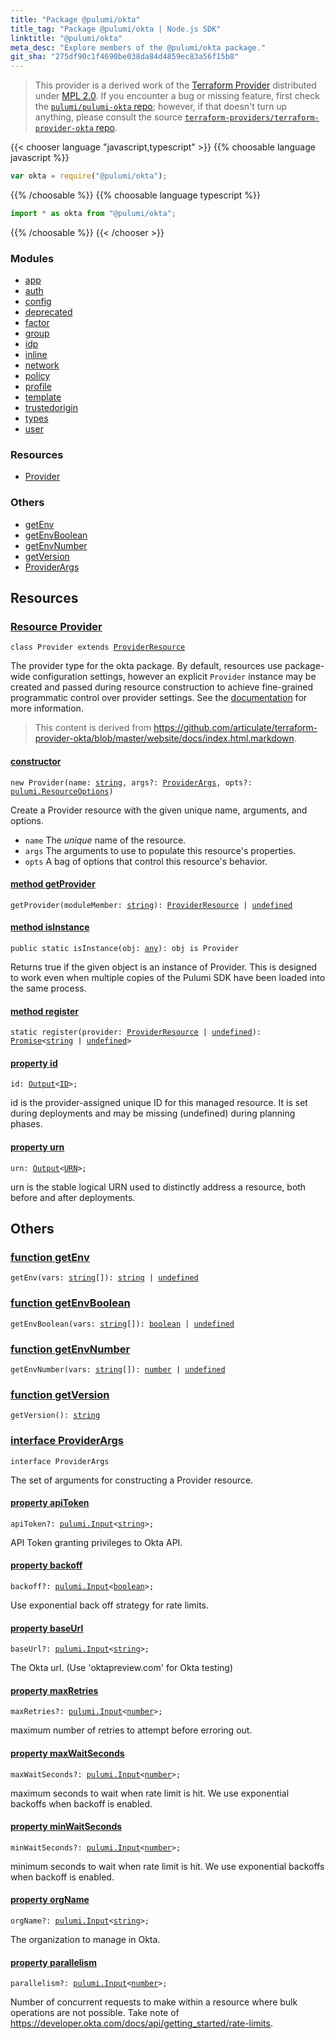 ```yaml
---
title: "Package @pulumi/okta"
title_tag: "Package @pulumi/okta | Node.js SDK"
linktitle: "@pulumi/okta"
meta_desc: "Explore members of the @pulumi/okta package."
git_sha: "275df90c1f4690be038da84d4859ec83a56f15b8"
---
```


<!-- WARNING: this page was generated by a tool. Do not edit it by hand. -->
<!-- To change it, please see https://github.com/pulumi/docs/tree/master/tools/tscdocgen. -->


> This provider is a derived work of the [Terraform Provider](https://github.com/terraform-providers/terraform-provider-okta)
> distributed under [MPL 2.0](https://www.mozilla.org/en-US/MPL/2.0/). If you encounter a bug or missing feature,
> first check the [`pulumi/pulumi-okta` repo](https://github.com/pulumi/pulumi-okta/issues); however, if that doesn't turn up anything,
> please consult the source [`terraform-providers/terraform-provider-okta` repo](https://github.com/terraform-providers/terraform-provider-okta/issues).


{{< chooser language "javascript,typescript" >}}
{{% choosable language javascript %}}

```javascript
var okta = require("@pulumi/okta");
```

{{% /choosable %}}
{{% choosable language typescript %}}

```typescript
import * as okta from "@pulumi/okta";
```

{{% /choosable %}}
{{< /chooser >}}


<h3>Modules</h3>
<ul class="api">
    <li><a href="app/"><span class="symbol module"></span>app</a></li>
    <li><a href="auth/"><span class="symbol module"></span>auth</a></li>
    <li><a href="config/"><span class="symbol module"></span>config</a></li>
    <li><a href="deprecated/"><span class="symbol module"></span>deprecated</a></li>
    <li><a href="factor/"><span class="symbol module"></span>factor</a></li>
    <li><a href="group/"><span class="symbol module"></span>group</a></li>
    <li><a href="idp/"><span class="symbol module"></span>idp</a></li>
    <li><a href="inline/"><span class="symbol module"></span>inline</a></li>
    <li><a href="network/"><span class="symbol module"></span>network</a></li>
    <li><a href="policy/"><span class="symbol module"></span>policy</a></li>
    <li><a href="profile/"><span class="symbol module"></span>profile</a></li>
    <li><a href="template/"><span class="symbol module"></span>template</a></li>
    <li><a href="trustedorigin/"><span class="symbol module"></span>trustedorigin</a></li>
    <li><a href="types/"><span class="symbol module"></span>types</a></li>
    <li><a href="user/"><span class="symbol module"></span>user</a></li>
</ul>


<h3>Resources</h3>
<ul class="api">
    <li><a href="#Provider"><span class="symbol resource"></span>Provider</a></li>
</ul>


<h3>Others</h3>
<ul class="api">
    <li><a href="#getEnv"><span class="symbol api"></span>getEnv</a></li>
    <li><a href="#getEnvBoolean"><span class="symbol api"></span>getEnvBoolean</a></li>
    <li><a href="#getEnvNumber"><span class="symbol api"></span>getEnvNumber</a></li>
    <li><a href="#getVersion"><span class="symbol api"></span>getVersion</a></li>
    <li><a href="#ProviderArgs"><span class="symbol api"></span>ProviderArgs</a></li>
</ul>


<h2 id="resources">Resources</h2>
<h3 class="pdoc-module-header" id="Provider" data-link-title="Provider">
    <a href="https://github.com/pulumi/pulumi-okta/blob/275df90c1f4690be038da84d4859ec83a56f15b8/sdk/nodejs/provider.ts#L15">
        Resource <strong>Provider</strong>
    </a>
</h3>

<pre class="highlight"><code><span class='kr'>class</span> <span class='nx'>Provider</span> <span class='kr'>extends</span> <a href='/docs/reference/pkg/nodejs/pulumi/pulumi/#ProviderResource'>ProviderResource</a></code></pre>

The provider type for the okta package. By default, resources use package-wide configuration
settings, however an explicit `Provider` instance may be created and passed during resource
construction to achieve fine-grained programmatic control over provider settings. See the
[documentation](https://www.pulumi.com/docs/reference/programming-model/#providers) for more information.

> This content is derived from https://github.com/articulate/terraform-provider-okta/blob/master/website/docs/index.html.markdown.

<h4 class="pdoc-member-header" id="Provider-constructor">
<a class="pdoc-child-name" href="https://github.com/pulumi/pulumi-okta/blob/275df90c1f4690be038da84d4859ec83a56f15b8/sdk/nodejs/provider.ts#L28"> <b>constructor</b></a>
</h4>


<pre class="highlight"><code><span class='kd'></span><span class='kd'>new</span> Provider(name: <span class='kd'><a href='https://developer.mozilla.org/en-US/docs/Web/JavaScript/Reference/Global_Objects/String'>string</a></span>, args?: <a href='#ProviderArgs'>ProviderArgs</a>, opts?: <a href='/docs/reference/pkg/nodejs/pulumi/pulumi/#ResourceOptions'>pulumi.ResourceOptions</a>)</code></pre>


Create a Provider resource with the given unique name, arguments, and options.

* `name` The _unique_ name of the resource.
* `args` The arguments to use to populate this resource&#39;s properties.
* `opts` A bag of options that control this resource&#39;s behavior.

<h4 class="pdoc-member-header" id="Provider-getProvider">
<a class="pdoc-child-name" href="https://github.com/pulumi/pulumi-okta/blob/275df90c1f4690be038da84d4859ec83a56f15b8/sdk/nodejs/provider.ts#L15">method <b>getProvider</b></a>
</h4>


<pre class="highlight"><code><span class='kd'></span>getProvider(moduleMember: <span class='kd'><a href='https://developer.mozilla.org/en-US/docs/Web/JavaScript/Reference/Global_Objects/String'>string</a></span>): <a href='/docs/reference/pkg/nodejs/pulumi/pulumi/#ProviderResource'>ProviderResource</a> | <span class='kd'><a href='https://developer.mozilla.org/en-US/docs/Web/JavaScript/Reference/Global_Objects/undefined'>undefined</a></span></code></pre>

<h4 class="pdoc-member-header" id="Provider-isInstance">
<a class="pdoc-child-name" href="https://github.com/pulumi/pulumi-okta/blob/275df90c1f4690be038da84d4859ec83a56f15b8/sdk/nodejs/provider.ts#L23">method <b>isInstance</b></a>
</h4>


<pre class="highlight"><code><span class='kd'>public static </span>isInstance(obj: <span class='kd'><a href='https://www.typescriptlang.org/docs/handbook/basic-types.html#any'>any</a></span>): obj is Provider</code></pre>


Returns true if the given object is an instance of Provider.  This is designed to work even
when multiple copies of the Pulumi SDK have been loaded into the same process.

<h4 class="pdoc-member-header" id="Provider-register">
<a class="pdoc-child-name" href="https://github.com/pulumi/pulumi-okta/blob/275df90c1f4690be038da84d4859ec83a56f15b8/sdk/nodejs/provider.ts#L15">method <b>register</b></a>
</h4>


<pre class="highlight"><code><span class='kd'>static </span>register(provider: <a href='/docs/reference/pkg/nodejs/pulumi/pulumi/#ProviderResource'>ProviderResource</a> | <span class='kd'><a href='https://developer.mozilla.org/en-US/docs/Web/JavaScript/Reference/Global_Objects/undefined'>undefined</a></span>): <a href='https://developer.mozilla.org/en-US/docs/Web/JavaScript/Reference/Global_Objects/Promise'>Promise</a>&lt;<span class='kd'><a href='https://developer.mozilla.org/en-US/docs/Web/JavaScript/Reference/Global_Objects/String'>string</a></span> | <span class='kd'><a href='https://developer.mozilla.org/en-US/docs/Web/JavaScript/Reference/Global_Objects/undefined'>undefined</a></span>&gt;</code></pre>

<h4 class="pdoc-member-header" id="Provider-id">
<a class="pdoc-child-name" href="https://github.com/pulumi/pulumi-okta/blob/275df90c1f4690be038da84d4859ec83a56f15b8/sdk/nodejs/provider.ts#L15">property <b>id</b></a>
</h4>

<pre class="highlight"><code><span class='kd'></span>id: <a href='/docs/reference/pkg/nodejs/pulumi/pulumi/#Output'>Output</a>&lt;<a href='/docs/reference/pkg/nodejs/pulumi/pulumi/#ID'>ID</a>&gt;;</code></pre>

id is the provider-assigned unique ID for this managed resource.  It is set during
deployments and may be missing (undefined) during planning phases.

<h4 class="pdoc-member-header" id="Provider-urn">
<a class="pdoc-child-name" href="https://github.com/pulumi/pulumi-okta/blob/275df90c1f4690be038da84d4859ec83a56f15b8/sdk/nodejs/provider.ts#L15">property <b>urn</b></a>
</h4>

<pre class="highlight"><code><span class='kd'></span>urn: <a href='/docs/reference/pkg/nodejs/pulumi/pulumi/#Output'>Output</a>&lt;<a href='/docs/reference/pkg/nodejs/pulumi/pulumi/#URN'>URN</a>&gt;;</code></pre>

urn is the stable logical URN used to distinctly address a resource, both before and after
deployments.



<h2 id="apis">Others</h2>
<h3 class="pdoc-module-header" id="getEnv" data-link-title="getEnv">
    <a href="https://github.com/pulumi/pulumi-okta/blob/275df90c1f4690be038da84d4859ec83a56f15b8/sdk/nodejs/utilities.ts#L5">
        function <strong>getEnv</strong>
    </a>
</h3>


<pre class="highlight"><code><span class='kd'></span>getEnv(vars: <span class='kd'><a href='https://developer.mozilla.org/en-US/docs/Web/JavaScript/Reference/Global_Objects/String'>string</a></span>[]): <span class='kd'><a href='https://developer.mozilla.org/en-US/docs/Web/JavaScript/Reference/Global_Objects/String'>string</a></span> | <span class='kd'><a href='https://developer.mozilla.org/en-US/docs/Web/JavaScript/Reference/Global_Objects/undefined'>undefined</a></span></code></pre>

<h3 class="pdoc-module-header" id="getEnvBoolean" data-link-title="getEnvBoolean">
    <a href="https://github.com/pulumi/pulumi-okta/blob/275df90c1f4690be038da84d4859ec83a56f15b8/sdk/nodejs/utilities.ts#L15">
        function <strong>getEnvBoolean</strong>
    </a>
</h3>


<pre class="highlight"><code><span class='kd'></span>getEnvBoolean(vars: <span class='kd'><a href='https://developer.mozilla.org/en-US/docs/Web/JavaScript/Reference/Global_Objects/String'>string</a></span>[]): <span class='kd'><a href='https://developer.mozilla.org/en-US/docs/Web/JavaScript/Reference/Global_Objects/Boolean'>boolean</a></span> | <span class='kd'><a href='https://developer.mozilla.org/en-US/docs/Web/JavaScript/Reference/Global_Objects/undefined'>undefined</a></span></code></pre>

<h3 class="pdoc-module-header" id="getEnvNumber" data-link-title="getEnvNumber">
    <a href="https://github.com/pulumi/pulumi-okta/blob/275df90c1f4690be038da84d4859ec83a56f15b8/sdk/nodejs/utilities.ts#L30">
        function <strong>getEnvNumber</strong>
    </a>
</h3>


<pre class="highlight"><code><span class='kd'></span>getEnvNumber(vars: <span class='kd'><a href='https://developer.mozilla.org/en-US/docs/Web/JavaScript/Reference/Global_Objects/String'>string</a></span>[]): <span class='kd'><a href='https://developer.mozilla.org/en-US/docs/Web/JavaScript/Reference/Global_Objects/Number'>number</a></span> | <span class='kd'><a href='https://developer.mozilla.org/en-US/docs/Web/JavaScript/Reference/Global_Objects/undefined'>undefined</a></span></code></pre>

<h3 class="pdoc-module-header" id="getVersion" data-link-title="getVersion">
    <a href="https://github.com/pulumi/pulumi-okta/blob/275df90c1f4690be038da84d4859ec83a56f15b8/sdk/nodejs/utilities.ts#L41">
        function <strong>getVersion</strong>
    </a>
</h3>


<pre class="highlight"><code><span class='kd'></span>getVersion(): <span class='kd'><a href='https://developer.mozilla.org/en-US/docs/Web/JavaScript/Reference/Global_Objects/String'>string</a></span></code></pre>

<h3 class="pdoc-module-header" id="ProviderArgs" data-link-title="ProviderArgs">
    <a href="https://github.com/pulumi/pulumi-okta/blob/275df90c1f4690be038da84d4859ec83a56f15b8/sdk/nodejs/provider.ts#L64">
        interface <strong>ProviderArgs</strong>
    </a>
</h3>

<pre class="highlight"><code><span class='kr'>interface</span> <span class='nx'>ProviderArgs</span></code></pre>

The set of arguments for constructing a Provider resource.

<h4 class="pdoc-member-header" id="ProviderArgs-apiToken">
<a class="pdoc-child-name" href="https://github.com/pulumi/pulumi-okta/blob/275df90c1f4690be038da84d4859ec83a56f15b8/sdk/nodejs/provider.ts#L68">property <b>apiToken</b></a>
</h4>

<pre class="highlight"><code><span class='kd'></span>apiToken?: <a href='/docs/reference/pkg/nodejs/pulumi/pulumi/#Input'>pulumi.Input</a>&lt;<span class='kd'><a href='https://developer.mozilla.org/en-US/docs/Web/JavaScript/Reference/Global_Objects/String'>string</a></span>&gt;;</code></pre>

API Token granting privileges to Okta API.

<h4 class="pdoc-member-header" id="ProviderArgs-backoff">
<a class="pdoc-child-name" href="https://github.com/pulumi/pulumi-okta/blob/275df90c1f4690be038da84d4859ec83a56f15b8/sdk/nodejs/provider.ts#L72">property <b>backoff</b></a>
</h4>

<pre class="highlight"><code><span class='kd'></span>backoff?: <a href='/docs/reference/pkg/nodejs/pulumi/pulumi/#Input'>pulumi.Input</a>&lt;<span class='kd'><a href='https://developer.mozilla.org/en-US/docs/Web/JavaScript/Reference/Global_Objects/Boolean'>boolean</a></span>&gt;;</code></pre>

Use exponential back off strategy for rate limits.

<h4 class="pdoc-member-header" id="ProviderArgs-baseUrl">
<a class="pdoc-child-name" href="https://github.com/pulumi/pulumi-okta/blob/275df90c1f4690be038da84d4859ec83a56f15b8/sdk/nodejs/provider.ts#L76">property <b>baseUrl</b></a>
</h4>

<pre class="highlight"><code><span class='kd'></span>baseUrl?: <a href='/docs/reference/pkg/nodejs/pulumi/pulumi/#Input'>pulumi.Input</a>&lt;<span class='kd'><a href='https://developer.mozilla.org/en-US/docs/Web/JavaScript/Reference/Global_Objects/String'>string</a></span>&gt;;</code></pre>

The Okta url. (Use 'oktapreview.com' for Okta testing)

<h4 class="pdoc-member-header" id="ProviderArgs-maxRetries">
<a class="pdoc-child-name" href="https://github.com/pulumi/pulumi-okta/blob/275df90c1f4690be038da84d4859ec83a56f15b8/sdk/nodejs/provider.ts#L80">property <b>maxRetries</b></a>
</h4>

<pre class="highlight"><code><span class='kd'></span>maxRetries?: <a href='/docs/reference/pkg/nodejs/pulumi/pulumi/#Input'>pulumi.Input</a>&lt;<span class='kd'><a href='https://developer.mozilla.org/en-US/docs/Web/JavaScript/Reference/Global_Objects/Number'>number</a></span>&gt;;</code></pre>

maximum number of retries to attempt before erroring out.

<h4 class="pdoc-member-header" id="ProviderArgs-maxWaitSeconds">
<a class="pdoc-child-name" href="https://github.com/pulumi/pulumi-okta/blob/275df90c1f4690be038da84d4859ec83a56f15b8/sdk/nodejs/provider.ts#L84">property <b>maxWaitSeconds</b></a>
</h4>

<pre class="highlight"><code><span class='kd'></span>maxWaitSeconds?: <a href='/docs/reference/pkg/nodejs/pulumi/pulumi/#Input'>pulumi.Input</a>&lt;<span class='kd'><a href='https://developer.mozilla.org/en-US/docs/Web/JavaScript/Reference/Global_Objects/Number'>number</a></span>&gt;;</code></pre>

maximum seconds to wait when rate limit is hit. We use exponential backoffs when backoff is enabled.

<h4 class="pdoc-member-header" id="ProviderArgs-minWaitSeconds">
<a class="pdoc-child-name" href="https://github.com/pulumi/pulumi-okta/blob/275df90c1f4690be038da84d4859ec83a56f15b8/sdk/nodejs/provider.ts#L88">property <b>minWaitSeconds</b></a>
</h4>

<pre class="highlight"><code><span class='kd'></span>minWaitSeconds?: <a href='/docs/reference/pkg/nodejs/pulumi/pulumi/#Input'>pulumi.Input</a>&lt;<span class='kd'><a href='https://developer.mozilla.org/en-US/docs/Web/JavaScript/Reference/Global_Objects/Number'>number</a></span>&gt;;</code></pre>

minimum seconds to wait when rate limit is hit. We use exponential backoffs when backoff is enabled.

<h4 class="pdoc-member-header" id="ProviderArgs-orgName">
<a class="pdoc-child-name" href="https://github.com/pulumi/pulumi-okta/blob/275df90c1f4690be038da84d4859ec83a56f15b8/sdk/nodejs/provider.ts#L92">property <b>orgName</b></a>
</h4>

<pre class="highlight"><code><span class='kd'></span>orgName?: <a href='/docs/reference/pkg/nodejs/pulumi/pulumi/#Input'>pulumi.Input</a>&lt;<span class='kd'><a href='https://developer.mozilla.org/en-US/docs/Web/JavaScript/Reference/Global_Objects/String'>string</a></span>&gt;;</code></pre>

The organization to manage in Okta.

<h4 class="pdoc-member-header" id="ProviderArgs-parallelism">
<a class="pdoc-child-name" href="https://github.com/pulumi/pulumi-okta/blob/275df90c1f4690be038da84d4859ec83a56f15b8/sdk/nodejs/provider.ts#L97">property <b>parallelism</b></a>
</h4>

<pre class="highlight"><code><span class='kd'></span>parallelism?: <a href='/docs/reference/pkg/nodejs/pulumi/pulumi/#Input'>pulumi.Input</a>&lt;<span class='kd'><a href='https://developer.mozilla.org/en-US/docs/Web/JavaScript/Reference/Global_Objects/Number'>number</a></span>&gt;;</code></pre>

Number of concurrent requests to make within a resource where bulk operations are not possible. Take note of
https://developer.okta.com/docs/api/getting_started/rate-limits.


